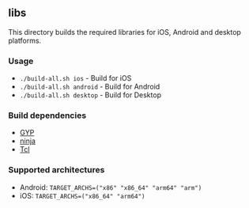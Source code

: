 ## libs

This directory builds the required libraries for iOS, Android and desktop platforms.

### Usage

* `./build-all.sh ios` - Build for iOS
* `./build-all.sh android` - Build for Android
* `./build-all.sh desktop` - Build for Desktop

### Build dependencies

* [GYP](https://github.com/mogemimi/pomdog/wiki/How-to-Install-GYP)
* [ninja](https://github.com/ninja-build/ninja/wiki/Pre-built-Ninja-packages)
* [Tcl](https://www.tcl.tk/software/tcltk/)

### Supported architectures

* Android: `TARGET_ARCHS=("x86" "x86_64" "arm64" "arm")`
* iOS: `TARGET_ARCHS=("x86_64" "arm64")`
